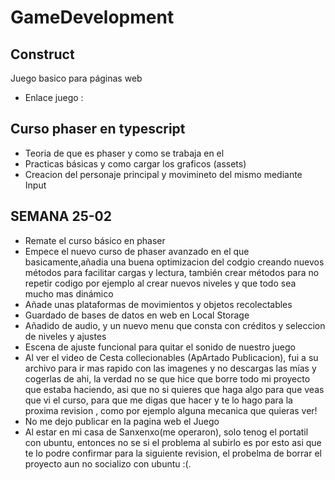 # GameDevelopment
## Construct
Juego basico para páginas web
- Enlace juego :
## Curso phaser en typescript
  - Teoria de que es phaser y como se trabaja en el
  - Practicas básicas y como cargar los graficos (assets)
  - Creacion del personaje principal y movimineto del mismo mediante Input
## SEMANA 25-02
  - Remate el curso básico en phaser
  - Empece el nuevo curso de phaser avanzado en el que basicamente,añadia una buena optimizacion del codgio creando nuevos métodos para facilitar cargas y lectura, también crear métodos para no repetir codigo por ejemplo al crear nuevos niveles y que todo sea mucho mas dinámico
  - Añade unas plataformas de movimientos y objetos recolectables
  - Guardado de bases de datos en web en Local Storage
  - Añadido de audio, y un nuevo menu que consta con créditos y seleccion de niveles y ajustes
  - Escena de ajuste funcional para quitar el sonido de nuestro juego
  - Al ver el video de Cesta collecionables (ApArtado Publicacion), fui a su archivo para ir mas rapido con las imagenes y no descargas las mías y cogerlas de ahi, la verdad no se que hice que borre todo mi proyecto que estaba haciendo, asi que no si quieres que haga algo para que veas que vi el curso, para que me digas que hacer y te lo hago para la proxima revision , como por ejemplo alguna mecanica que quieras ver!
  - No me dejo publicar en la pagina web el Juego
  - Al estar en mi casa de Sanxenxo(me operaron), solo tenog el portatil con ubuntu, entonces no se si el problema al subirlo es por esto asi que te lo podre confirmar para la siguiente revision, el probelma de borrar el proyecto aun no socializo con ubuntu :(.
